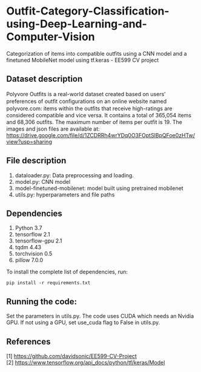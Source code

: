 # Outfit-Category-Classification-using-Deep-Learning-and-Computer-Vision
Categorization of items into compatible outfits using a CNN model and a finetuned MobileNet model using tf.keras - EE599 CV project

## Dataset description
Polyvore Outﬁts is a real-world dataset created based on users’ preferences of outﬁt conﬁgurations on an online website named polyvore.com: items within the outﬁts that receive high-ratings are considered compatible and vice versa. It contains a total of 365,054 items and 68,306 outﬁts. The maximum number of items per outﬁt is 19. 
The images and json files are available at:
https://drive.google.com/file/d/1ZCDRRh4wrYDq0O3FOptSlBpQFoe0zHTw/view?usp=sharing

## File description  
1. dataloader.py: Data preprocessing and loading.  
2. model.py: CNN model   
3. model-finetuned-mobilenet: model built using pretrained mobilenet  
4. utils.py: hyperparameters and file paths  

## Dependencies
1. Python 3.7  
2. tensorflow 2.1  
3. tensorflow-gpu 2.1  
4. tqdm 4.43  
5. torchvision 0.5  
6. pillow 7.0.0  

To install the complete list of dependencies, run:  
```
pip install -r requirements.txt
```

## Running the code:  
Set the parameters in utils.py. The code uses CUDA which needs an Nvidia GPU. If not using a GPU, set use_cuda flag to False in utils.py.

## References  
[1] https://github.com/davidsonic/EE599-CV-Project  
[2] https://www.tensorflow.org/api_docs/python/tf/keras/Model
